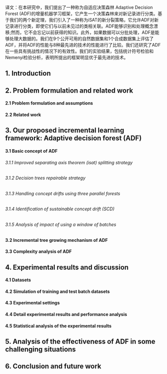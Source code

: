 译文：在本研究中，我们提出了一种称为自适应决策森林 Adaptive Decision Forest (ADF)的增量机器学习框架，它产生一个决策森林来对新记录进行分类。基于我们的两个新定理，我们引入了一种称为iSAT的新分裂策略，它允许ADF对新记录进行分类，即使它们与以前未见过的类相关联。ADF能够识别和处理概念漂移;然而，它不会忘记以前获得的知识。此外，如果数据可以分批处理，ADF是能够处理大数据的。我们在9个公开可用的自然数据集和1个合成数据集上评估了ADF，并将ADF的性能与8种最先进的技术的性能进行了比较。我们还研究了ADF在一些具有挑战性的情况下的有效性。我们的实验结果，包括统计符号检验和Nemenyi检验分析，表明所提出的框架明显优于最先进的技术。

## 1. Introduction


## 2. Problem formulation and related work
#### 2.1 Problem formulation and assumptions

#### 2.2 Related work


## 3. Our proposed incremental learning framework: Adaptive decision forest (ADF)
#### 3.1 Basic concept of ADF

###### 3.1.1 Improved separating axis theorem (isat) splitting strategy
###### 3.1.2 Decision trees repairable strategy

###### 3.1.3 Handling concept drifts using three parallel forests

###### 3.1.4 Identification of sustainable concept drift (SCD)

###### 3.1.5 Analysis of impact of using a window of batches

#### 3.2 Incremental tree growing mechanism of ADF

#### 3.3 Complexity analysis of ADF

## 4. Experimental results and discussion

#### 4.1 Datasets

#### 4.2 Simulation of training and test batch datasets

#### 4.3 Experimental settings

#### 4.4 Detail experimental results and performance analysis

#### 4.5 Statistical analysis of the experimental results

## 5. Analysis of the effectiveness of ADF in some challenging situations

## 6. Conclusion and future work


